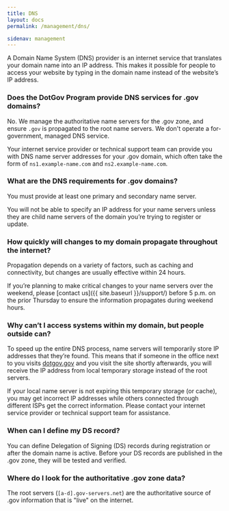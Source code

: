 ```yaml
---
title: DNS
layout: docs
permalink: /management/dns/

sidenav: management
---
```


A Domain Name System (DNS) provider is an internet service that translates your domain name into an IP address. This makes it possible for people to access your website by typing in the domain name instead of the website’s IP address.


### Does the DotGov Program provide DNS services for .gov domains?

No. We manage the authoritative name servers for the .gov zone, and ensure `.gov` is propagated to the root name servers. We don't operate a for-government, managed DNS service.

Your internet service provider or technical support team can provide you with DNS name server addresses for your .gov domain, which often take the form of `ns1.example-name.com` and `ns2.example-name.com`.

### What are the DNS requirements for .gov domains?

You must provide at least one primary and secondary name server.

You will not be able to specify an IP address for your name servers unless they are child name servers of the domain you’re trying to register or update.

### How quickly will changes to my domain propagate throughout the internet?

Propagation depends on a variety of factors, such as caching and connectivity, but changes are usually effective within 24 hours.

If you’re planning to make critical changes to your name servers over the weekend, please [contact us]({{ site.baseurl }}/support/) before 5 p.m. on the prior Thursday to ensure the information propagates during weekend hours.

### Why can’t I access systems within my domain, but people outside can?

To speed up the entire DNS process, name servers will temporarily store IP addresses that they’re found. This means that if someone in the office next to you visits [dotgov.gov](https://dotgov.gov) and you visit the site shortly afterwards, you will receive the IP address from local temporary storage instead of the root servers.

If your local name server is not expiring this temporary storage (or cache), you may get incorrect IP addresses while others connected through different ISPs get the correct information. Please contact your internet service provider or technical support team for assistance.

### When can I define my DS record?

You can define Delegation of Signing (DS) records during registration or after the domain name is active. Before your DS records are published in the .gov zone, they will be tested and verified.

### Where do I look for the authoritative .gov zone data?

The root servers (`[a-d].gov-servers.net`) are the authoritative source of .gov information that is "live" on the internet.
